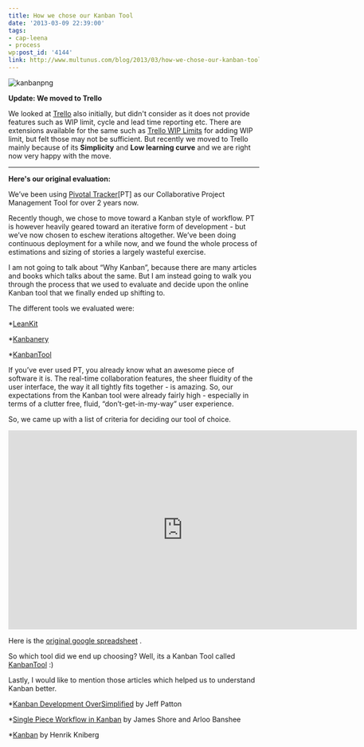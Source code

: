 ```yaml
---
title: How we chose our Kanban Tool
date: '2013-03-09 22:39:00'
tags:
- cap-leena
- process
wp:post_id: '4144'
link: http://www.multunus.com/blog/2013/03/how-we-chose-our-kanban-tool/
---
```


![kanbanpng](http://www.multunus.com/wp-content/uploads/2014/01/kanbanpng.png)

**Update: We moved to Trello**

We looked at 
[Trello](https://trello.com) also initially, but didn't consider as it does not provide features such as WIP limit, cycle and lead time reporting etc. There are extensions available for the same such as 
[Trello WIP Limits](https://github.com/NateHark/TrelloWIPLimits) for adding WIP limit, but felt those may not be sufficient. But recently we moved to Trello mainly because of its 
**Simplicity**
 and 
**Low learning curve**
 and we are right now very happy with the move.


****



**Here's our original evaluation:**


We’ve been using 
[Pivotal Tracker](http://www.pivotaltracker.com/)[PT] as our Collaborative Project Management Tool for over 2 years now.

Recently though, we chose to move toward a Kanban style of workflow. PT is however heavily geared toward an iterative form of development - but we’ve now chosen to eschew iterations altogether. We’ve been doing continuous deployment for a while now, and we found the whole process of estimations and sizing of stories a largely wasteful exercise.

I am not going to talk about “Why Kanban”, because there are many articles and books which talks about the same. But I am instead going to walk you through the process that we used to evaluate and decide upon the online Kanban tool that we finally ended up shifting to.

The different tools we evaluated were:


*[LeanKit](http://leankit.com/)

    
*[Kanbanery](http://kanbanery.com/)

    
*[KanbanTool](http://kanbantool.com/)

If you’ve ever used PT, you already know what an awesome piece of software it is. The real-time collaboration features, the sheer fluidity of the user interface, the way it all tightly fits together - is amazing. So, our expectations from the Kanban tool were already fairly high - especially in terms of a clutter free, fluid, “don’t-get-in-my-way” user experience.

So, we came up with a list of criteria for deciding our tool of choice.


<iframe src="https://docs.google.com/spreadsheet/pub?key=0ApUPwJdQvqT_dEJuS25YZzMwWkJVc0NXWXhIbUhaQ1E&amp;output=html&amp;widget=true" width="700" height="400" frameborder="0"></iframe>

Here is the 
[original google spreadsheet](https://docs.google.com/spreadsheet/ccc?key=0ApUPwJdQvqT_dEJuS25YZzMwWkJVc0NXWXhIbUhaQ1E&usp=sharing) .

So which tool did we end up choosing? Well, its a Kanban Tool called 
[KanbanTool](http://kanbantool.com) :)

Lastly, I would like to mention those articles which helped us to understand Kanban better.


*[Kanban Development OverSimplified](http://www.agileproductdesign.com/blog/2009/kanban_over_simplified.html) by Jeff Patton

    
*[Single Piece Workflow in Kanban](http://www.infoq.com/presentations/Single-Piece-Flow-Kanban) by James Shore and Arloo Banshee

    
*[Kanban](http://www.crisp.se/gratis-material-och-guider/kanban) by Henrik Kniberg
